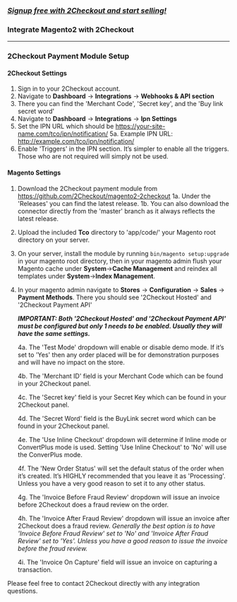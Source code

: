 ### _[Signup free with 2Checkout and start selling!](https://www.2checkout.com/signup)_

### Integrate Magento2 with 2Checkout
----------------------------------------

### 2Checkout Payment Module Setup

#### 2Checkout Settings

1. Sign in to your 2Checkout account.
2. Navigate to **Dashboard** → **Integrations** → **Webhooks & API section**
3. There you can find the 'Merchant Code', 'Secret key', and the 'Buy link secret word'
4. Navigate to **Dashboard** → **Integrations** → **Ipn Settings**
5. Set the IPN URL which should be https://your-site-name.com/tco/ipn/notification/
    5a. Example IPN URL: http://example.com/tco/ipn/notification/
6. Enable 'Triggers' in the IPN section. It’s simpler to enable all the triggers. Those who are not required will simply not be used.

#### Magento Settings

1. Download the 2Checkout payment module from https://github.com/2Checkout/magento2-2checkout
    1a. Under the 'Releases' you can find the latest release.
    1b. You can also download the connector directly from the 'master' branch as it always reflects the latest release.
2. Upload the included **Tco** directory to 'app/code/' your Magento root directory on your server.
3. On your server, install the module by running `bin/magento setup:upgrade` in your magento root directory, then in your magento admin flush your Magento cache under **System**->**Cache Management** and reindex all templates under **System**->**Index Management**.
4. In your magento admin navigate to **Stores** → **Configuration** → **Sales** → **Payment Methods**. There you should see '2Checkout Hosted' and '2Checkout Payment API'
    
    _**IMPORTANT: Both '2Checkout Hosted' and '2Checkout Payment API' must be configured but only 1 needs to be enabled. Usually they will have the same settings.**_
   
    4a. The 'Test Mode' dropdown will enable or disable demo mode. If it’s set to 'Yes' then any order placed will be for demonstration purposes and will have no impact on the store.
    
    4b. The 'Merchant ID' field is your Merchant Code which can be found in your 2Checkout panel.
    
    4c. The 'Secret key' field is your Secret Key which can be found in your 2Checkout panel.
    
    4d. The 'Secret Word' field is the BuyLink secret word which can be found in your 2Checkout panel.
    
    4e. The 'Use Inline Checkout' dropdown will determine if Inline mode or ConvertPlus mode is used. Setting 'Use Inline Checkout' to 'No' will use the ConverPlus mode.
    
    4f. The 'New Order Status' will set the default status of the order when it’s created. It’s HIGHLY recommended that you leave it as 'Processing'. Unless you have a very good reason to set it to any other status.
    
    4g. The 'Invoice Before Fraud Review' dropdown will issue an invoice before 2Checkout does a fraud review on the order.
    
    4h. The 'Invoice After Fraud Review' dropdown will issue an invoice after 2Checkout does a fraud review. _Generally the best option is to have 'Invoice Before Fraud Review' set to 'No' and  'Invoice After Fraud Review' set to 'Yes'. Unless you have a good reason to issue the invoice before the fraud review._
    
    4i. The 'Invoice On Capture' field will issue an invoice on capturing a transaction.

Please feel free to contact 2Checkout directly with any integration questions.
